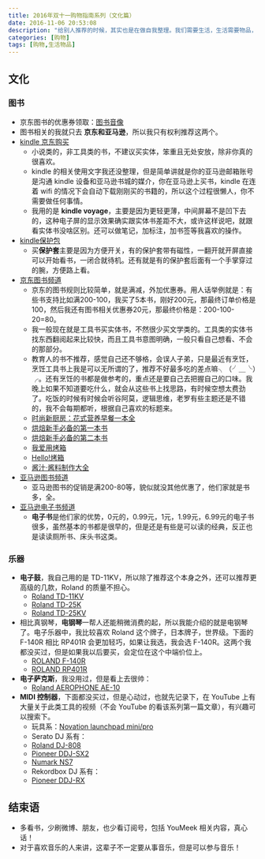 ```yaml
---
title: 2016年双十一购物指南系列（文化篇）
date: 2016-11-06 20:53:08
description: "给别人推荐的时候，其实也是在做自我整理。我们需要生活，生活需要物品，仅此而已！"
categories: [购物]
tags: [购物,生活物品]
---
```



<!-- more -->


## 文化


### 图书

- 京东图书的优惠券领取：[图书音像](https://sale.jd.com/act/m2UDe4KZwJA.html?cpdad=1DLSUE)
- 图书相关的我就只去 **京东和亚马逊**，所以我只有权利推荐这两个。
- [kindle 京东购买](http://search.jd.com/Search?keyword=kindle&enc=utf-8&cu=true&utm_source=ads.union.jd.com&utm_medium=tuiguang&utm_campaign=t_248690136_&utm_term=d5d59778a73b48c580b475eee9f51c4f-p_276666007&abt=3)
    - 小说类的，非工具类的书，不建议买实体，笨重且无处安放，除非你真的很喜欢。
    - kindle 的相关使用文字我还没整理，但是简单讲就是你的亚马逊邮箱账号是沟通 kindle 设备和亚马逊书城的媒介，你在亚马逊上买书，kindle 在连着 wifi 的情况下会自动下载刚刚买的书籍的，所以这个过程很懒人，你不需要做任何事情。
    - 我用的是 **kindle voyage**，主要是因为更轻更薄，中间屏幕不是凹下去的，这种电子屏的显示效果确实跟实体书差距不大，或许这样说吧，就跟看实体书没啥区别。还可以做笔记，加标注，加书签等我喜欢的操作。
- [kindle保护包](http://search.jd.com/Search?keyword=kindle%20%E4%BF%9D%E6%8A%A4%E5%A5%97&enc=utf-8&cu=true&utm_source=ads.union.jd.com&utm_medium=tuiguang&utm_campaign=t_248690136_&utm_term=386d75f7ab024d21be1432275f497c3d-p_276666007&abt=3)
    - 买**保护套**主要是因为方便开关，有的保护套带有磁性，一翻开就开屏直接可以开始看书，一闭合就待机。还有就是有的保护套后面有一个手掌穿过的腕，方便路上看。
- [京东图书频道](http://union.click.jd.com/jdc?e=&p=AyICZRprEAIQA1MbUxIyVlgNRQQlW1dCFBBFC1FMWQ8EAEAdQFkJBWtIVREBLU0gT2dMUyZ8I1wHdhlQYQ9TDh43Vh5SEgUbB1EeaxYHGwBdGlsXBSI3NGlrXmwTN1EYXhQAGgJRGWsVBxQOUBpTFgUTBlEZaxIySUMASxlKMiI%3D&t=W1dCFBBFC1FMWQ8EAEAdQFkJBQ%3D%3D)
    - 京东的图书规则比较简单，就是满减，外加优惠券。用人话举例就是：有些书支持比如满200-100，我买了5本书，刚好200元，那最终订单价格是100，然后我还有图书相关优惠券20元，那最终价格是：200-100-20=80。
    - 我一般现在就是工具书买实体书，不然很少买文学类的。工具类的实体书找东西翻阅起来比较快，而且工具书意图明确，一般只看自己想看、不会的那部分。
    - 教育人的书不推荐，感觉自己还不够格，会误人子弟，只是最近有烹饪，烹饪工具书上我是可以无所谓的了，推荐不好最多吃的差点嘛╮（╯＿╰）╭。还有烹饪的书都是做参考的，重点还是要自己去把握自己的口味。我晚上如果不知道要吃什么，就会从这些书上找思路，有时候空想太费劲了。吃饭的时候有时候会听谷阿莫，逻辑思维，老罗有些主题还是不错的，我不会每期都听，根据自己喜欢的标题来。
    - [时尚新厨房：花式营养早餐一本全](http://search.jd.com/Search?keyword=%E6%97%B6%E5%B0%9A%E6%96%B0%E5%8E%A8%E6%88%BF%EF%BC%9A%E8%8A%B1%E5%BC%8F%E8%90%A5%E5%85%BB%E6%97%A9%E9%A4%90%E4%B8%80%E6%9C%AC%E5%85%A8&enc=utf-8&cu=true&utm_source=ads.union.jd.com&utm_medium=tuiguang&utm_campaign=t_248690136_&utm_term=b7bb8fa70a2f4c68a1316daad6b93f94-p_276666007&abt=3)
    - [烘焙新手必备的第一本书](http://search.jd.com/Search?keyword=%E7%83%98%E7%84%99%E6%96%B0%E6%89%8B%E5%BF%85%E5%A4%87%E7%9A%84%E7%AC%AC%E4%B8%80%E6%9C%AC%E4%B9%A6&enc=utf-8&cu=true&utm_source=ads.union.jd.com&utm_medium=tuiguang&utm_campaign=t_248690136_&utm_term=d7a9595940a34586b708d46fc951f986-p_276666007&abt=3)
    - [烘焙新手必备的第二本书](http://search.jd.com/Search?keyword=%E7%83%98%E7%84%99%E6%96%B0%E6%89%8B%E5%BF%85%E5%A4%87%E7%9A%84%E7%AC%AC%E4%BA%8C%E6%9C%AC%E4%B9%A6&enc=utf-8&cu=true&utm_source=ads.union.jd.com&utm_medium=tuiguang&utm_campaign=t_248690136_&utm_term=3a3a9d45c61648aab6cddd02ca672d2e-p_276666007&abt=3)
    - [我爱用烤箱](http://search.jd.com/Search?keyword=%E6%88%91%E7%88%B1%E7%94%A8%E7%83%A4%E7%AE%B1&enc=utf-8&cu=true&utm_source=ads.union.jd.com&utm_medium=tuiguang&utm_campaign=t_248690136_&utm_term=a111208831e94015936088f7d5f87148-p_276666007&abt=3)
    - [Hello!烤箱](http://search.jd.com/Search?keyword=Hello!%E7%83%A4%E7%AE%B1&enc=utf-8&cu=true&utm_source=ads.union.jd.com&utm_medium=tuiguang&utm_campaign=t_248690136_&utm_term=cbc58eda8e1d4551ba0db89f29093d9d-p_276666007&abt=3)
    - [酱汁·酱料制作大全](http://search.jd.com/Search?keyword=%E9%85%B1%E6%B1%81%C2%B7%E9%85%B1%E6%96%99%E5%88%B6%E4%BD%9C%E5%A4%A7%E5%85%A8&enc=utf-8&cu=true&utm_source=ads.union.jd.com&utm_medium=tuiguang&utm_campaign=t_248690136_&utm_term=1738579a047143bd97d0b8c4aff58088-p_276666007&abt=3)
- [亚马逊图书频道](https://www.amazon.cn/b?_encoding=UTF8&camp=536&creative=3200&linkCode=ur2&node=658390051&tag=you08-23)
    - 亚马逊图书的促销是满200-80等，貌似就没其他优惠了，他们家就是书多，全。
- [亚马逊电子书频道](https://www.amazon.cn/b?_encoding=UTF8&camp=536&creative=3200&linkCode=ur2&node=116169071&tag=you08-23)
    - **电子书**是他们家的优势，0元的，0.99元，1元，1.99元，6.99元的电子书很多，虽然基本的书都是很早的，但是还是有些是可以读的经典，反正也是读读厕所书、床头书这类。

### 乐器

- **电子鼓**，我自己用的是 TD-11KV，所以除了推荐这个本身之外，还可以推荐更高级的几款，Roland 的质量不担心。
    - [Roland TD-11KV](http://search.jd.com/Search?keyword=Roland%20TD-11KV&enc=utf-8&cu=true&utm_source=ads.union.jd.com&utm_medium=tuiguang&utm_campaign=t_248690136_&utm_term=44ceeca5b03841909abb0664d0c48445-p_276666007&abt=3)
    - [Roland TD-25K](http://search.jd.com/Search?keyword=Roland%20TD-25K&enc=utf-8&cu=true&utm_source=ads.union.jd.com&utm_medium=tuiguang&utm_campaign=t_248690136_&utm_term=769f6ccc46634cf38f87b2d4269449dc-p_276666007&abt=3)
    - [Roland TD-25KV](http://search.jd.com/Search?keyword=Roland%20TD-25KV&enc=utf-8&cu=true&utm_source=ads.union.jd.com&utm_medium=tuiguang&utm_campaign=t_248690136_&utm_term=f9078be56d9b4b0abc1e9a9d5bbaece8-p_276666007&abt=3)
- 相比真钢琴，**电钢琴**一帮人还能稍微消费的起，所以我能介绍的就是电钢琴了。电子乐器中，我比较喜欢 Roland 这个牌子，日本牌子，世界级。下面的 F-140R 相比 RP401R 会更加轻巧，如果让我选，我会选 F-140R。这两个我都没买过，但是如果我以后要买，会定位在这个中端价位上。
    - [ROLAND F-140R](http://search.jd.com/Search?keyword=ROLAND%20F-140R&enc=utf-8&cu=true&utm_source=ads.union.jd.com&utm_medium=tuiguang&utm_campaign=t_248690136_&utm_term=b0710d8141ef43b4a949a20e102b13ef-p_276666007&abt=3)
    - [ROLAND RP401R](http://search.jd.com/Search?keyword=ROLAND%20RP401R&enc=utf-8&cu=true&utm_source=ads.union.jd.com&utm_medium=tuiguang&utm_campaign=t_248690136_&utm_term=c2e393165f6c44a0b0b2c78af1560baf-p_276666007&abt=3)
- **电子萨克斯**，我没用过，但是看上去很帅：
    - [Roland AEROPHONE AE-10](http://search.jd.com/Search?keyword=Roland%20AEROPHONE%20AE-10&enc=utf-8&cu=true&utm_source=ads.union.jd.com&utm_medium=tuiguang&utm_campaign=t_248690136_&utm_term=088258b623364525a10abfa944f18ec9-p_276666007&abt=3)
- **MIDI 控制器**，下面都没买过，但是心动过，也就先记录下，在 YouTube 上有大量关于此类工具的视频（不会 YouTube 的看该系列第一篇文章），有兴趣可以搜索下。
    - 玩具系：[Novation launchpad mini/pro](http://search.jd.com/Search?keyword=Novation%20launchpad&enc=utf-8&cu=true&utm_source=ads.union.jd.com&utm_medium=tuiguang&utm_campaign=t_248690136_&utm_term=7ce121ec66e542d8b3953fe678d8b057-p_276666007&abt=3)
    - Serato DJ 系有：
    - [Roland DJ-808](https://www.roland.com/global/products/dj-808/)
    - [Pioneer DDJ-SX2](https://list.tmall.com/search_product.htm?q=Pioneer+DDJ-SX2&type=p&vmarket=&spm=a222r.8215186.a2227oh.d100&from=..pc_1_searchbutton)
    - [Numark NS7](https://s.taobao.com/search?q=Numark+NS7&imgfile=&commend=all&ssid=s5-e&search_type=item&sourceId=tb.index&spm=a21bo.50862.201856-taobao-item.1&ie=utf8&initiative_id=tbindexz_20161106)
    - Rekordbox DJ 系有：
    - [Pioneer DDJ-RX](https://list.tmall.com/search_product.htm?q=Pioneer+DDJ-RX&type=p&vmarket=&spm=a222r.8215186.a2227oh.d100&from=..pc_1_searchbutton)
     
## 结束语

- 多看书，少刷微博、朋友，也少看订阅号，包括 YouMeek 相关内容，真心话！
- 对于喜欢音乐的人来讲，这辈子不一定要从事音乐，但是可以参与音乐！